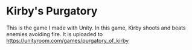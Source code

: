 # Kirby's Purgatory

This is the game I made with Unity. In this game, Kirby shoots and beats enemies avoiding fire. It is uploaded to https://unityroom.com/games/purgatory_of_kirby
